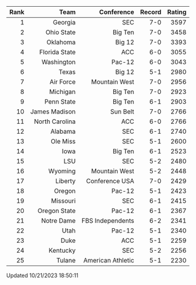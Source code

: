 | Rank  | Team                 | Conference           | Record   | Rating |
| ---:  | ---:                 | ---:                 | ---:     | ---:   |
| 1     | Georgia              | SEC                  | 7-0      | 3597   |
| 2     | Ohio State           | Big Ten              | 7-0      | 3458   |
| 3     | Oklahoma             | Big 12               | 7-0      | 3393   |
| 4     | Florida State        | ACC                  | 6-0      | 3055   |
| 5     | Washington           | Pac-12               | 6-0      | 3043   |
| 6     | Texas                | Big 12               | 5-1      | 2980   |
| 7     | Air Force            | Mountain West        | 7-0      | 2956   |
| 8     | Michigan             | Big Ten              | 7-0      | 2923   |
| 9     | Penn State           | Big Ten              | 6-1      | 2903   |
| 10    | James Madison        | Sun Belt             | 7-0      | 2766   |
| 11    | North Carolina       | ACC                  | 6-0      | 2766   |
| 12    | Alabama              | SEC                  | 6-1      | 2740   |
| 13    | Ole Miss             | SEC                  | 5-1      | 2600   |
| 14    | Iowa                 | Big Ten              | 6-1      | 2523   |
| 15    | LSU                  | SEC                  | 5-2      | 2480   |
| 16    | Wyoming              | Mountain West        | 5-2      | 2448   |
| 17    | Liberty              | Conference USA       | 7-0      | 2429   |
| 18    | Oregon               | Pac-12               | 5-1      | 2423   |
| 19    | Missouri             | SEC                  | 6-1      | 2415   |
| 20    | Oregon State         | Pac-12               | 6-1      | 2367   |
| 21    | Notre Dame           | FBS Independents     | 6-2      | 2341   |
| 22    | Utah                 | Pac-12               | 5-1      | 2340   |
| 23    | Duke                 | ACC                  | 5-1      | 2259   |
| 24    | Kentucky             | SEC                  | 5-2      | 2256   |
| 25    | Tulane               | American Athletic    | 5-1      | 2230   |

Updated 10/21/2023 18:50:11
